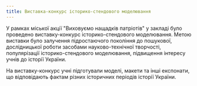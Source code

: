 ```yaml
---
title: Виставка-конкурс історико-стендового моделювання
---
```


У рамках міської акції "Виховуємо нащадків патріотів" у закладі було проведено виставку-конкурс історико-стендового моделювання. Метою виставки було залучення підростаючого покоління до пошукової, дослідницької роботи засобами науково-технічної творчості, популярізації історико-стендового моделювання, підвищення інтересу учнів до історії України.

На виставку-конкурс учні підготували моделі, макети та інші експонати, що відповідають фактам різних історичних періодів історії України.

<slideshow id="72157667313459261"></slideshow>
